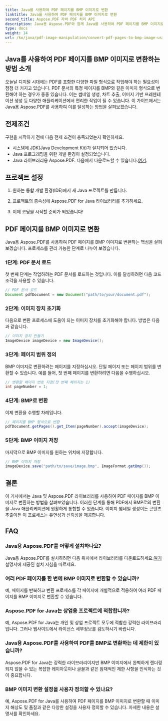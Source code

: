 ```yaml
---
title: Java를 사용하여 PDF 페이지를 BMP 이미지로 변환
linktitle: Java를 사용하여 PDF 페이지를 BMP 이미지로 변환
second_title: Aspose.PDF 자바 PDF 처리 API
description: Java용 Aspose.PDF와 함께 Java를 사용하여 PDF 페이지를 BMP 이미지로 변환하는 방법을 알아보세요. PDF를 BMP로 원활하게 변환하려면 단계별 가이드를 따르세요.
type: docs
weight: 14
url: /ko/java/pdf-image-manipulation/convert-pdf-pages-to-bmp-image-using-java/
---
```


## Java를 사용하여 PDF 페이지를 BMP 이미지로 변환하는 방법 소개

오늘날 디지털 시대에는 PDF를 포함한 다양한 파일 형식으로 작업해야 하는 필요성이 점점 더 커지고 있습니다. PDF 문서의 특정 페이지를 BMP와 같은 이미지 형식으로 변환해야 하는 경우가 종종 있습니다. 이는 썸네일 생성, 차트 추출, 이미지 기반 프레젠테이션 생성 등 다양한 애플리케이션에서 편리한 작업이 될 수 있습니다. 이 가이드에서는 Java용 Aspose.PDF를 사용하여 이를 달성하는 방법을 살펴보겠습니다.

## 전제조건

구현을 시작하기 전에 다음 전제 조건이 충족되었는지 확인하세요.

- 시스템에 JDK(Java Development Kit)가 설치되어 있습니다.
- Java 프로그래밍을 위한 개발 환경이 설정되었습니다.
-  Java 라이브러리용 Aspose.PDF. 다음에서 다운로드할 수 있습니다.[여기](https://releases.aspose.com/pdf/java/).

## 프로젝트 설정

1. 원하는 통합 개발 환경(IDE)에서 새 Java 프로젝트를 만듭니다.

2. 프로젝트의 종속성에 Aspose.PDF for Java 라이브러리를 추가하세요.

3. 이제 코딩을 시작할 준비가 되었습니다!

## PDF 페이지를 BMP 이미지로 변환

Java용 Aspose.PDF를 사용하여 PDF 페이지를 BMP 이미지로 변환하는 핵심을 살펴보겠습니다. 프로세스를 관리 가능한 단계로 나누어 보겠습니다.

### 1단계: PDF 문서 로드

첫 번째 단계는 작업하려는 PDF 문서를 로드하는 것입니다. 이를 달성하려면 다음 코드 조각을 사용할 수 있습니다.

```java
// PDF 문서 로드
Document pdfDocument = new Document("path/to/your/document.pdf");
```

### 2단계: 이미지 장치 초기화

다음으로 변환 프로세스에 도움이 되는 이미지 장치를 초기화해야 합니다. 방법은 다음과 같습니다.

```java
// 이미지 장치 만들기
ImageDevice imageDevice = new ImageDevice();
```

### 3단계: 페이지 범위 정의

BMP 이미지로 변환하려는 페이지를 지정하십시오. 단일 페이지 또는 페이지 범위를 변환할 수 있습니다. 예를 들어, 첫 번째 페이지를 변환하려면 다음을 수행하십시오.

```java
// 변환할 페이지 번호 지정(첫 번째 페이지는 1)
int pageNumber = 1;
```

### 4단계: BMP로 변환

이제 변환을 수행할 차례입니다.

```java
// 페이지를 BMP 형식으로 변환
pdfDocument.getPages().get_Item(pageNumber).accept(imageDevice);
```

### 5단계: BMP 이미지 저장

마지막으로 BMP 이미지를 원하는 위치에 저장합니다.

```java
// BMP 이미지 저장
imageDevice.save("path/to/save/image.bmp", ImageFormat.getBmp());
```

## 결론

이 기사에서는 Java 및 Aspose.PDF 라이브러리를 사용하여 PDF 페이지를 BMP 이미지로 변환하는 방법을 살펴보았습니다. 이러한 단계를 통해 PDF에서 BMP로의 변환을 Java 애플리케이션에 원활하게 통합할 수 있습니다. 이미지 썸네일 생성이든 콘텐츠 추출이든 이 프로세스는 유연성과 신뢰성을 제공합니다.

## FAQ

### Java용 Aspose.PDF를 어떻게 설치하나요?

 Java용 Aspose.PDF를 설치하려면 다음 위치에서 라이브러리를 다운로드하세요.[여기](https://releases.aspose.com/pdf/java/) 설명서에 제공된 설치 지침을 따르세요.

### 여러 PDF 페이지를 한 번에 BMP 이미지로 변환할 수 있습니까?

예, 페이지를 반복하고 변환 프로세스를 각 페이지에 개별적으로 적용하여 여러 PDF 페이지를 BMP 이미지로 변환할 수 있습니다.

### Aspose.PDF for Java는 상업용 프로젝트에 적합합니까?

예, Aspose.PDF for Java는 개인 및 상업 프로젝트 모두에 적합한 강력한 라이브러리입니다. 그러나 웹사이트에서 라이선스 세부정보를 검토하시기 바랍니다.

### Java용 Aspose.PDF를 사용하여 PDF를 BMP로 변환하는 데 제한이 있습니까?

Aspose.PDF for Java는 강력한 라이브러리이지만 BMP 이미지에서 완벽하게 렌더링되지 않을 수 있는 복잡한 레이아웃이나 글꼴과 같은 잠재적인 제한 사항을 인식하는 것이 중요합니다.

### BMP 이미지 변환 설정을 사용자 정의할 수 있나요?

예, Aspose.PDF for Java를 사용하여 PDF 페이지를 BMP 이미지로 변환할 때 이미지 해상도 및 품질과 같은 다양한 설정을 사용자 정의할 수 있습니다. 자세한 내용은 설명서를 확인하세요.